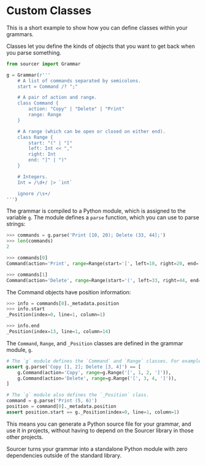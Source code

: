 # Custom Classes

This is a short example to show how you can define classes within your grammars.

Classes let you define the kinds of objects that you want to get back when you
parse something.

```python
from sourcer import Grammar

g = Grammar(r'''
    # A list of commands separated by semicolons.
    start = Command /? ";"

    # A pair of action and range.
    class Command {
        action: "Copy" | "Delete" | "Print"
        range: Range
    }

    # A range (which can be open or closed on either end).
    class Range {
        start: "(" | "["
        left: Int << ","
        right: Int
        end: "]" | ")"
    }

    # Integers.
    Int = /\d+/ |> `int`

    ignore /\s+/
''')
```

The grammar is compiled to a Python module, which is assigned to the variable
``g``. The module defines a ``parse`` function, which you can use to parse
strings:

```python
>>> commands = g.parse('Print [10, 20); Delete (33, 44];')
>>> len(commands)
2

>>> commands[0]
Command(action='Print', range=Range(start='[', left=10, right=20, end=')'))

>>> commands[1]
Command(action='Delete', range=Range(start='(', left=33, right=44, end=']'))
```

The Command objects have position information:

```python
>>> info = commands[0]._metadata.position
>>> info.start
_Position(index=0, line=1, column=1)

>>> info.end
_Position(index=13, line=1, column=14)
```


The ``Command``, ``Range``, and ``_Position`` classes are defined in the grammar
module, ``g``.

```python
# The `g` module defines the `Command` and `Range` classes. For example:
assert g.parse('Copy [1, 2]; Delete [3, 4]') == [
    g.Command(action='Copy', range=g.Range('[', 1, 2, ']')),
    g.Command(action='Delete', range=g.Range('[', 3, 4, ']')),
]

# The `g` module also defines the `_Position` class.
command = g.parse('Print (5, 6)')
position = command[0]._metadata.position
assert position.start == g._Position(index=0, line=1, column=1)
```

This means you can generate a Python source file for your grammar, and use it
in projects, without having to depend on the Sourcer library in those other
projects.

Sourcer turns your grammar into a standalone Python module with zero dependencies
outside of the standard library.
